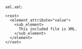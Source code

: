 <!-- >>>>>> BEGIN GENERATED FILE (include): SOURCE C:/Users/Burdette/Documents/GitHub/markdown_helper/test/include/templates/xml_code_block.md -->
<!-- >>>>>> BEGIN INCLUDED FILE (code_block): SOURCE C:/Users/Burdette/Documents/GitHub/markdown_helper/test/include/includes/xml.xml -->
```xml.xml```:
```
<root>
  <element attribute="value">
    <sub_element>
      This included file is XML.
    </sub_element>
  </element>
</root>
```
<!-- <<<<<< END INCLUDED FILE (code_block): SOURCE C:/Users/Burdette/Documents/GitHub/markdown_helper/test/include/includes/xml.xml -->
<!-- <<<<<< END GENERATED FILE (include): SOURCE C:/Users/Burdette/Documents/GitHub/markdown_helper/test/include/templates/xml_code_block.md -->
